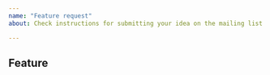 ```yaml
---
name: "Feature request"
about: Check instructions for submitting your idea on the mailing list first.

---
```


## Feature

<!-- If you're looking to request a new feature or change in functionality, including
adding or changing the meaning of arguments to an existing function, please
post your idea on the [numpy-discussion mailing list]
(https://mail.python.org/mailman/listinfo/numpy-discussion) to explain your
reasoning in addition to opening an issue or pull request. You can also check
out our [Contributor Guide]
(https://github.com/numpy/numpy/blob/main/doc/source/dev/index.rst) if you
need more information. -->
